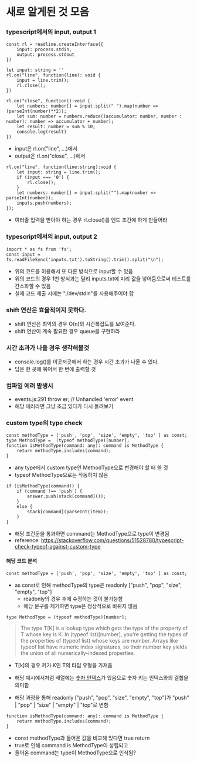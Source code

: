 # 새로 알게된 것 모음

### typescript에서의 input, output 1
```
const rl = readline.createInterface({
    input: process.stdin,
    output: process.stdout
})

let input: string = ''
rl.on("line", function(line): void {
    input = line.trim();
    rl.close();
})

rl.on("close", function():void {
    let numbers: number[] = input.split(" ").map(number => (parseInt(number)**2));
    let sum: number = numbers.reduce((accumulator: number, number : number): number => accumulator + number);
    let result: number = sum % 10;
    console.log(result)
})
```
- input은 rl.on("line", ...)에서
- output은 rl.on("close", ...)에서

```
rl.on("line", function(line:string):void {
    let input: string = line.trim();
    if (input === '0') {
        rl.close();
    }
    let numbers: number[] = input.split("").map(number => parseInt(number));
    inputs.push(numbers);
});
```
- 여러줄 입력을 받아야 하는 경우 rl.close()를 엔드 조건에 하게 만들어라

### typescript에서의 input, output 2
```
import * as fs from 'fs';
const input = fs.readFileSync('inputs.txt').toString().trim().split("\n"); 
```
- 위의 코드를 이용해서 또 다른 방식으로 input할 수 있음
- 위의 코드의 경우 1번 방식과는 달리 inputs.txt에 미리 값을 넣어둠으로써 테스트를 간소화할 수 있음
- 실제 코드 제출 시에는 "./dev/stdin"를 사용해주어야 함

### shift 연산은 효율적이지 못하다.
- shift 연산은 최악의 경우 O(n)의 시간복잡도를 보여준다.
- shift 연산이 계속 필요한 경우 queue를 구현하라

### 시간 초과가 나올 경우 생각해볼것
- console.log()를 이곳저곳에서 하는 경우 시간 초과가 나올 수 있다.
- 답은 한 곳에 묶어서 한 번에 출력할 것

### 컴파일 에러 발생시
- events.js:291 throw er; // Unhandled 'error' event
- 해당 에러라면 그냥 조금 있다가 다시 돌려보기

### custom type의 type check
```
const methodType = ['push', 'pop', 'size', 'empty', 'top' ] as const;
type MethodType =  (typeof methodType)[number];
function isMethodType(command: any): command is MethodType {
    return methodType.includes(command);
}
```
- any type에서 custom type인 MethodType으로 변경해야 할 때 쓸 것
- typeof MethodType으로는 작동하지 않음
```
if (isMethodType(command)) {
    if (command !== 'push') {
        answer.push(stack[command]());
    }
    else {
        stack[command](parseInt(item));
    }
}
```
- 해당 조건문을 통과하면 command는 MethodType으로 type이 변경됨
- reference: https://stackoverflow.com/questions/51528780/typescript-check-typeof-against-custom-type

#### 해당 코드 분석
```
const methodType = ['push', 'pop', 'size', 'empty', 'top' ] as const;
```
- as const로 인해 methodType의 type은 readonly ["push", "pop", "size", "empty", "top"]
    - readonly의 경우 후에 수정하는 것이 불가능함
    - 해당 문구를 제거하면 type은 정상적으로 바뀌지 않음
```
type MethodType = (typeof methodType)[number];
```
> The type T[K] is a lookup type which gets the type of the property of T whose key is K. In (typeof list)[number], you're getting the types of the properties of (typeof list) whose keys are number. Arrays like typeof list have numeric index signatures, so their number key yields the union of all numerically-indexed properties.
- T[k]의 경우 키가 K인 T의 타입 유형을 가져옴
- 해당 예시에서처럼 배열에는 [숫자 인덱스](https://www.typescriptlang.org/docs/handbook/interfaces.html#indexable-types)가 있음으로 숫자 키는 인덱스와의 결합을 의미함

- 해당 과정을 통해 readonly ["push", "pop", "size", "empty", "top"]가 "push" | "pop" | "size" | "empty" | "top"로 변함

```
function isMethodType(command: any): command is MethodType {
    return methodType.includes(command);
}
```
- const methodType과 들어온 값을 비교해 있다면 true return
- true로 인해 command is MethodType이 성립되고
- 들어온 command는 type이 MethodType으로 인식됨?